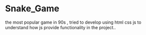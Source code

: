 ﻿# Snake_Game

 the most popular game in 90s , tried to develop using html css js to understand how js provide functionality in the project..
 
